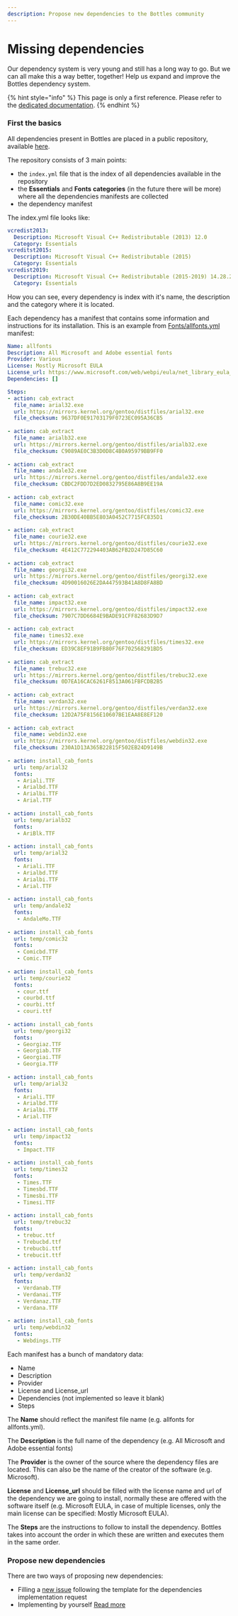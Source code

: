 ```yaml
---
description: Propose new dependencies to the Bottles community
---
```


# Missing dependencies

Our dependency system is very young and still has a long way to go. But we can all make this a way better, together! Help us expand and improve the Bottles dependency system.

{% hint style="info" %}
This page is only a first reference. Please refer to the [dedicated documentation](https://maintainers.usebottles.com/dependencies/Introduction).
{% endhint %}

### First the basics

All dependencies present in Bottles are placed in a public repository, available [here](https://github.com/bottlesdevs/dependencies).

The repository consists of 3 main points:

* the `index.yml` file that is the index of all dependencies available in the repository
* the **Essentials** and **Fonts** **categories** (in the future there will be more) where all the dependencies manifests are collected
* the dependency manifest

The index.yml file looks like:

```yaml
vcredist2013:
  Description: Microsoft Visual C++ Redistributable (2013) 12.0
  Category: Essentials
vcreditst2015:
  Description: Microsoft Visual C++ Redistributable (2015)
  Category: Essentials
vcredist2019:
  Description: Microsoft Visual C++ Redistributable (2015-2019) 14.28.29325
  Category: Essentials
```

How you can see, every dependency is index with it's name, the description and the category where it is located.

Each dependency has a manifest that contains some information and instructions for its installation. This is an example from [Fonts/allfonts.yml](https://github.com/bottlesdevs/dependencies/blob/main/Fonts/allfonts.yml) manifest:

```yaml
Name: allfonts
Description: All Microsoft and Adobe essential fonts
Provider: Various
License: Mostly Microsoft EULA
License_url: https://www.microsoft.com/web/webpi/eula/net_library_eula_enu.htm
Dependencies: []

Steps:
- action: cab_extract
  file_name: arial32.exe
  url: https://mirrors.kernel.org/gentoo/distfiles/arial32.exe
  file_checksum: 9637DF0E91703179F0723EC095A36CB5
  
- action: cab_extract
  file_name: arialb32.exe
  url: https://mirrors.kernel.org/gentoo/distfiles/arialb32.exe
  file_checksum: C9089AE0C3B3D0D8C4B0A95979BB9FF0
  
- action: cab_extract
  file_name: andale32.exe
  url: https://mirrors.kernel.org/gentoo/distfiles/andale32.exe
  file_checksum: CBDC2FDD7D2ED0832795E86A8B9EE19A
  
- action: cab_extract
  file_name: comic32.exe
  url: https://mirrors.kernel.org/gentoo/distfiles/comic32.exe
  file_checksum: 2B30DE40BB5E803A0452C7715FC835D1
  
- action: cab_extract
  file_name: courie32.exe
  url: https://mirrors.kernel.org/gentoo/distfiles/courie32.exe
  file_checksum: 4E412C772294403AB62FB2D247D85C60
  
- action: cab_extract
  file_name: georgi32.exe
  url: https://mirrors.kernel.org/gentoo/distfiles/georgi32.exe
  file_checksum: 4D90016026E2DA447593B41A8D8FA8BD
  
- action: cab_extract
  file_name: impact32.exe
  url: https://mirrors.kernel.org/gentoo/distfiles/impact32.exe
  file_checksum: 7907C7DD6684E9BADE91CFF82683D9D7
  
- action: cab_extract
  file_name: times32.exe
  url: https://mirrors.kernel.org/gentoo/distfiles/times32.exe
  file_checksum: ED39C8EF91B9FB80F76F702568291BD5
  
- action: cab_extract
  file_name: trebuc32.exe
  url: https://mirrors.kernel.org/gentoo/distfiles/trebuc32.exe
  file_checksum: 0D7EA16CAC6261F8513A061FBFCDB2B5
  
- action: cab_extract
  file_name: verdan32.exe
  url: https://mirrors.kernel.org/gentoo/distfiles/verdan32.exe
  file_checksum: 12D2A75F8156E10607BE1EAA8E8EF120
  
- action: cab_extract
  file_name: webdin32.exe
  url: https://mirrors.kernel.org/gentoo/distfiles/webdin32.exe
  file_checksum: 230A1D13A365B22815F502EB24D9149B
  
- action: install_cab_fonts
  url: temp/arial32
  fonts: 
   - Ariali.TTF
   - Arialbd.TTF
   - Arialbi.TTF
   - Arial.TTF
  
- action: install_cab_fonts
  url: temp/arialb32
  fonts: 
   - AriBlk.TTF
  
- action: install_cab_fonts
  url: temp/arial32
  fonts: 
   - Ariali.TTF
   - Arialbd.TTF
   - Arialbi.TTF
   - Arial.TTF
  
- action: install_cab_fonts
  url: temp/andale32
  fonts: 
   - AndaleMo.TTF
  
- action: install_cab_fonts
  url: temp/comic32
  fonts: 
   - Comicbd.TTF
   - Comic.TTF
  
- action: install_cab_fonts
  url: temp/courie32
  fonts: 
   - cour.ttf
   - courbd.ttf
   - courbi.ttf
   - couri.ttf
  
- action: install_cab_fonts
  url: temp/georgi32
  fonts: 
   - Georgiaz.TTF
   - Georgiab.TTF
   - Georgiai.TTF
   - Georgia.TTF
  
- action: install_cab_fonts
  url: temp/arial32
  fonts: 
   - Ariali.TTF
   - Arialbd.TTF
   - Arialbi.TTF
   - Arial.TTF
  
- action: install_cab_fonts
  url: temp/impact32
  fonts: 
   - Impact.TTF
  
- action: install_cab_fonts
  url: temp/times32
  fonts: 
   - Times.TTF
   - Timesbd.TTF
   - Timesbi.TTF
   - Timesi.TTF
  
- action: install_cab_fonts
  url: temp/trebuc32
  fonts: 
   - trebuc.ttf
   - Trebucbd.ttf
   - trebucbi.ttf
   - trebucit.ttf
  
- action: install_cab_fonts
  url: temp/verdan32
  fonts: 
   - Verdanab.TTF
   - Verdanai.TTF
   - Verdanaz.TTF
   - Verdana.TTF
  
- action: install_cab_fonts
  url: temp/webdin32
  fonts: 
   - Webdings.TTF
```

Each manifest has a bunch of mandatory data:

* Name
* Description
* Provider
* License and License\_url
* Dependencies (not implemented so leave it blank)
* Steps

The **Name** should reflect the manifest file name (e.g. allfonts for allfonts.yml).

The **Description** is the full name of the dependency (e.g. All Microsoft and Adobe essential fonts)

The **Provider** is the owner of the source where the dependency files are located. This can also be the name of the creator of the software (e.g. Microsoft).

**License** and **License\_url** should be filled with the license name and url of the dependency we are going to install, normally these are offered with the software itself (e.g. Microsoft EULA, in case of multiple licenses, only the main license can be specified: Mostly Microsoft EULA).

The **Steps** are the instructions to follow to install the dependency. Bottles takes into account the order in which these are written and executes them in the same order.

### Propose new dependencies

There are two ways of proposing new dependencies:

* Filling a [new issue](https://github.com/bottlesdevs/dependencies/issues/new?assignees=mirkobrombin\&labels=request+dependency\&template=dependency-implementation-request.md\&title=%5BRequest+dependency%5D) following the template for the dependencies implementation request
* Implementing by yourself [Read more](https://github.com/bottlesdevs/dependencies#how-to-contribute)
